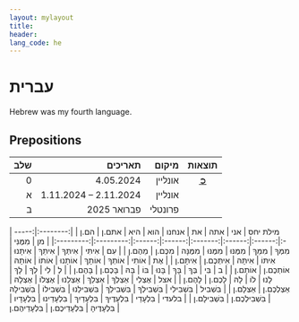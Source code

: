 ```yaml
---
layout: mylayout
title:
header:
lang_code: he
---
```


# עברית

Hebrew was my fourth language.

## Prepositions

<div class="hebrew" markdown="1">

| שלב        | תאריכים                 | מיקום    | תוצאות                                            |
| ----------:| -----------------------:| -------: | :-----------------------------------------------: |
| 0          |  4.05.2024               | אונליין    | <a href="https://israel-ling.org/olimpiada" target="_blank">➲</a> |
| א   |  1.11.2024 – 2.11.2024   | אונליין    |                         |
| ב  |  פברואר 2025             | פרונטלי |    |

</div>

<div class="hebrew" markdown="1">
| מילת יחס |   אני  |   אתה  |   את   |  אנחנו  |   הוא  |   היא  |   אתם.ן   |    הם.ן   |
|:--------:|:------:|:------:|:------:|:-------:|:------:|:------:|:---------:|:---------:|
|       מן |   מִמֶּנִּי |    מִמְּךָ |    מִמֵּךְ |    מִמֶּנּוּ |   מִמֶּנּוּ |   מִמֶּנָּה |     מִכֶּם.ן |     מֵהֶם.ן |
|       עִם |   אִיתִּי |   אִיתְּךָ |   אִיתֵּךְ |   אִיתָּנוּ |   אִיתּוֹ |   אִיתָּהּ |   אִיתְּכֶם.ן |    אִיתָּם.ן |
|       אֶת |   אוֹתִי |   אוֹתְךָ |   אוֹתָךְ |   אוֹתָנוּ |   אוֹתוֹ |   אוֹתָהּ |   אוֹתְכֶם.ן |    אוֹתָם.ן |
|        ב |     בִּי |     בְּךָ |     בָּךְ |     בָּנוּ |     בּוֹ |     בָּהּ |     בָּכֶם.ן |     בָּהֶם.ן |
|        לְ |     לִי |     לְךָ |     לָךְ |     לָנוּ |     לוֹ |     לָהּ |     לָכֶם.ן |     לָהֶם.ן |
|      אצל |   אֶצְלִי |   אֵצְלְךָ |   אֵצְלֵךְ |   אֵצְלֵנוּ |   אֶצְלוֹ |   אֶצְלָהּ |   אֵצְלְכֶם.ן |    אֵצְלָם.ן |
|    בִּשְׁבִיל | בִּשְׁבִילִי | בִּשְׁבִילְךָ | בִּשְׁבִילֵךְ | בִּשְׁבִילֵנוּ | בִּשְׁבִילוֹ | בִּשְׁבִילָהּ | בִּשְׁבִילְכֶם.ן |  בִּשְׁבִילָם.ן |
|    בלעדי |  בִּלְעָדַי | בִּלְעָדֶיךָ | בִּלְעָדַיִךְ | בִּלְעָדֵינוּ | בִּלְעָדָיו | בִּלְעָדֶיהָ | בִּלְעָדֵיכֶם.ן | בִּלְעָדֵיהֶם.ן |
</div>